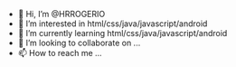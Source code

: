 - 👋 Hi, I’m @HRROGERIO
- 👀 I’m interested in html/css/java/javascript/android
- 🌱 I’m currently learning html/css/java/javascript/android
- 💞️ I’m looking to collaborate on ...
- 📫 How to reach me ...

<!---
HRROGERIO/HRROGERIO is a ✨ special ✨ repository because its `README.md` (this file) appears on your GitHub profile.
You can click the Preview link to take a look at your changes.
--->
